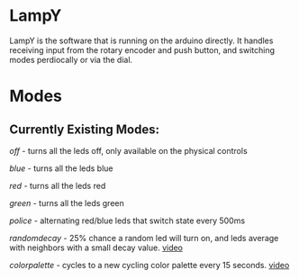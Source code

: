 LampY
=====

LampY is the software that is running on the arduino directly.  It handles receiving input
from the rotary encoder and push button, and switching modes perdiocally or via the dial.

Modes
=====

Currently Existing Modes:
------------------------

*off* - turns all the leds off, only available on the physical controls

*blue* - turns all the leds blue

*red* - turns all the leds red

*green* - turns all the leds green

*police* - alternating red/blue leds that switch state every 500ms

*randomdecay* - 25% chance a random led will turn on, and leds average with neighbors with a small
decay value. [video](http://instagram.com/p/vAZ_UmNppY)

*colorpalette* - cycles to a new cycling color palette every 15 seconds. [video](http://instagram.com/p/vBbWX-tpux/)
